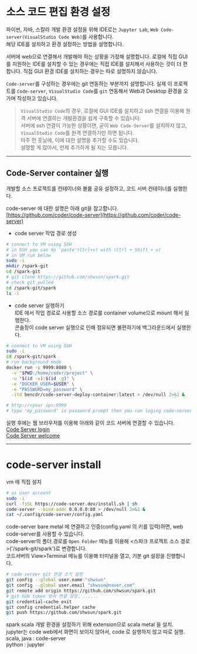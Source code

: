 # 소스 코드 편집 환경 설정  
파이썬, 자바, 스칼라 개발 환경 설정을 위해 IDE로는 `Jupyter Lab`, `Web Code-server(VisualStudio Code Web)`를 사용합니다.  
해당 IDE를 설치하고 환경 설정하는 방법을 설명합니다.  

서버에 web으로 연결해서 개발해야 하는 상황을 가정해 설명합니다. 
로컬에 직접 GUI 를 지원하는 IDE를 설치할 수 있는 경우에는 직접 IDE를 설치해서 사용하는 것이 더 편합니다. 
직접 GUI 환경 IDE를 설치하는 경우는 따로 설명하지 않습니다.  

`Code-server`를 구성하는 경우에는 git 연동하는 부분까지 설명합니다. 
실제 이 프로젝트를 `Code-server`, `VisualStudio Code`를 `git` 연동해서 Web과 Desktop 환경을 오가며 작성하고 있습니다.  
  
> `VisualStudio Code`의 경우, 로컬에 GUI IDE를 설치하고 ssh 연결을 이용해 원격 서버에 연결하는 개발환경을 쉽게 구축할 수 있습니다.  
> 서버에 ssh 연결이 가능한 상황이면, 굳이 `Web Code-Server`를 설치하지 않고, `VisualStudio Code`를 원격 연결하기만 하면 됩니다.  
> 아주 먼 훗날에, 이에 대한 설명을 추가할 수도 있습니다.  
> 설명할 게 많아서, 언제 추가하게 될 지는 모릅니다.    
  


  
---  
## Code-Server container 실행  
개발할 소스 프로젝트를 컨테이너와 볼륨 공유 설정하고, 코드 서버 컨테이너를 실행한다.  
  
code-server 에 대한 설명은 아래 git을 참고합니다.  
[https://github.com/coder/code-server](https://github.com/coder/code-server)  
  
- code server 작업 경로 생성  
```bash
# connect to VM using SSH  
# in SSH you can do 'paste'(Ctrl+v) with (Ctrl + Shift + v)
# in VM run below 
sudo -i 
mkdir /spark-git
cd /spark-git  
# git clone https://github.com/shwsun/spark.git
# check git pulled
cd /spark-git/spark 
ls -l 
```

- code server 실행하기  
IDE 에서 작업 경로로 사용할 소스 경로를 container volume으로 mount 해서 실행한다.  
콘솔창이 code server 실행으로 인해 점유되면 불편하기에 백그라운드에서 실행한다.  
```bash
# connect to VM using SSH  
sudo -i 
cd /spark-git/spark 
# run background mode 
docker run -p 9999:8080 \
  -v "$PWD:/home/coder/project" \
  -u "$(id -u):$(id -g)" \
  -e "DOCKER_USER=$USER" \
  -e "PASSWORD=my_password" \
  -itd bencdr/code-server-deploy-container:latest > /dev/null 2>&1 & 

# http://<your ip>:9999
# type 'my_password' in password prompt then you can loging code-server web  
```
  
실행 후에는 웹 브라우저를 이용해 아래와 같이 코드 서버에 연결할 수 있습니다.  
[Code Server login](!imgs/codeserver-login.png)  
[Code Server welcome](!imgs/codeserver-welcome.png)  

---  
# code-server install 
vm 에 직접 설치  
```bash
# as user account
sudo -i
curl -fsSL https://code-server.dev/install.sh | sh
code-server --bind-addr 0.0.0.0:80 > /dev/null 2>&1 &  
cat ~/.config/code-server/config.yaml  
```

code-server bare metal 에 연결하고 인증(config.yaml 의 키를 입력)하면, web code-server를 사용할 수 있습니다.  
code-server의 폴더 경로를 `Open Folder` 메뉴를 이용해 <스파크 프로젝트 소스 경로>('/spark-git/spark')로 변경합니다.  
코드서버의 View>Terminal 메뉴를 이용해 터미널을 열고, 기본 git 설정을 진행합니다.  
```bash
# code server git 연결 초기 설정  
git config --global user.name "shwsun"
git config --global user.email "shwsun@naver.com"  
git remote add origin https://github.com/shwsun/spark.git
# git hub token 방식 연결 설정. ......  
git credential-cache exit
git config credential.helper cache
git push https://github.com/shwsun/spark.git

```
  
spark scala 개발 환경을 설정하기 위해 extension으로 scala metal 을 설치.  
jupyter는 code web에서 화면이 보이지 않아서, code 로 실행하지 않고 따로 실행.  
scala, java : code-server  
python : jupyter  
 


